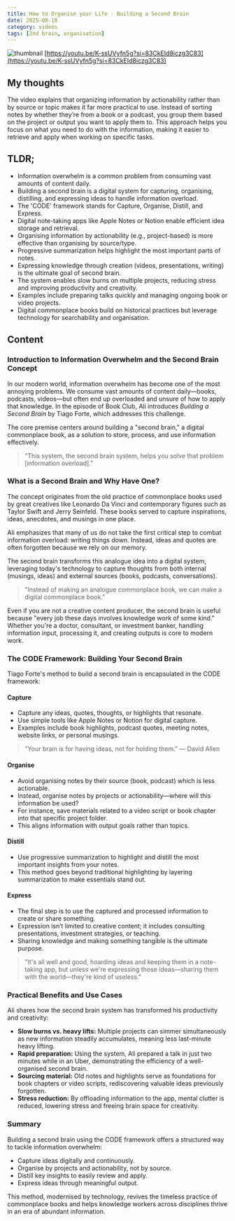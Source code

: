 ```yaml
---
title: How to Organise your Life - Building a Second Brain
date: 2025-08-10
category: videos
tags: [2nd brain, organisation]
---
```



![thumbnail](https://i.ytimg.com/vi/K-ssUVyfn5g/maxresdefault.jpg)
[https://youtu.be/K-ssUVyfn5g?si=83CkEId8iczg3C83](https://youtu.be/K-ssUVyfn5g?si=83CkEId8iczg3C83)

## My thoughts

The video explains that organizing information by actionability rather than by source or topic makes it far more practical to use. Instead of sorting notes by whether they’re from a book or a podcast, you group them based on the project or output you want to apply them to. This approach helps you focus on what you need to do with the information, making it easier to retrieve and apply when working on specific tasks.

## TLDR;
- Information overwhelm is a common problem from consuming vast amounts of content daily.
- Building a second brain is a digital system for capturing, organising, distilling, and expressing ideas to handle information overload.
- The 'CODE' framework stands for Capture, Organise, Distill, and Express.
- Digital note-taking apps like Apple Notes or Notion enable efficient idea storage and retrieval.
- Organising information by actionability (e.g., project-based) is more effective than organising by source/type.
- Progressive summarization helps highlight the most important parts of notes.
- Expressing knowledge through creation (videos, presentations, writing) is the ultimate goal of second brain.
- The system enables slow burns on multiple projects, reducing stress and improving productivity and creativity.
- Examples include preparing talks quickly and managing ongoing book or video projects.
- Digital commonplace books build on historical practices but leverage technology for searchability and organisation.



## Content

### Introduction to Information Overwhelm and the Second Brain Concept

In our modern world, information overwhelm has become one of the most annoying problems. We consume vast amounts of content daily—books, podcasts, videos—but often end up overloaded and unsure of how to apply that knowledge. In the episode of Book Club, Ali introduces _Building a Second Brain_ by Tiago Forte, which addresses this challenge.

The core premise centers around building a "second brain," a digital commonplace book, as a solution to store, process, and use information effectively.

> "This system, the second brain system, helps you solve that problem [information overload]."

### What is a Second Brain and Why Have One?

The concept originates from the old practice of commonplace books used by great creatives like Leonardo Da Vinci and contemporary figures such as Taylor Swift and Jerry Seinfeld. These books served to capture inspirations, ideas, anecdotes, and musings in one place.

Ali emphasizes that many of us do not take the first critical step to combat information overload: writing things down. Instead, ideas and quotes are often forgotten because we rely on our memory.

The second brain transforms this analogue idea into a digital system, leveraging today's technology to capture thoughts from both internal (musings, ideas) and external sources (books, podcasts, conversations).

> "Instead of making an analogue commonplace book, we can make a digital commonplace book."

Even if you are not a creative content producer, the second brain is useful because "every job these days involves knowledge work of some kind." Whether you're a doctor, consultant, or investment banker, handling information input, processing it, and creating outputs is core to modern work.

### The CODE Framework: Building Your Second Brain

Tiago Forte's method to build a second brain is encapsulated in the CODE framework:

#### Capture
- Capture any ideas, quotes, thoughts, or highlights that resonate.
- Use simple tools like Apple Notes or Notion for digital capture.
- Examples include book highlights, podcast quotes, meeting notes, website links, or personal musings.

> "Your brain is for having ideas, not for holding them." — David Allen

#### Organise
- Avoid organising notes by their source (book, podcast) which is less actionable.
- Instead, organise notes by projects or actionability—where will this information be used?
- For instance, save materials related to a video script or book chapter into that specific project folder.
- This aligns information with output goals rather than topics.

#### Distill
- Use progressive summarization to highlight and distill the most important insights from your notes.
- This method goes beyond traditional highlighting by layering summarization to make essentials stand out.

#### Express
- The final step is to use the captured and processed information to create or share something.
- Expression isn’t limited to creative content; it includes consulting presentations, investment strategies, or teaching.
- Sharing knowledge and making something tangible is the ultimate purpose.

> "It's all well and good, hoarding ideas and keeping them in a note-taking app, but unless we're expressing those ideas—sharing them with the world—they're kind of useless."

### Practical Benefits and Use Cases

Ali shares how the second brain system has transformed his productivity and creativity:

- **Slow burns vs. heavy lifts:** Multiple projects can simmer simultaneously as new information steadily accumulates, meaning less last-minute heavy lifting.
- **Rapid preparation:** Using the system, Ali prepared a talk in just two minutes while in an Uber, demonstrating the efficiency of a well-organised second brain.
- **Sourcing material:** Old notes and highlights serve as foundations for book chapters or video scripts, rediscovering valuable ideas previously forgotten.
- **Stress reduction:** By offloading information to the app, mental clutter is reduced, lowering stress and freeing brain space for creativity.

### Summary

Building a second brain using the CODE framework offers a structured way to tackle information overwhelm:

- Capture ideas digitally and continuously.
- Organise by projects and actionability, not by source.
- Distill key insights to easily review and apply.
- Express ideas through meaningful output.

This method, modernised by technology, revives the timeless practice of commonplace books and helps knowledge workers across disciplines thrive in an era of abundant information.
